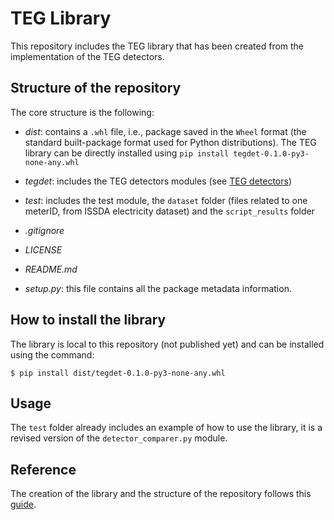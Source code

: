# TEG Library 
This repository includes the TEG library that has been created from the implementation of the TEG detectors.

## Structure of the repository
The core structure is the following:
- *dist*: contains a ```.whl``` file, i.e., package saved in the ```Wheel``` format (the standard built-package format used for Python distributions). 
The TEG library can be directly installed   using ```pip install tegdet-0.1.0-py3-none-any.whl``` 
- *tegdet*: includes the TEG detectors modules (see [TEG detectors](https://github.com/DiasporeUnizar/TEG/blob/master/doc/TEGdetectors.md))
- *test*: includes the test module, the ```dataset``` folder (files related to one meterID, from ISSDA electricity dataset) and the ```script_results``` folder
- *.gitignore*
- *LICENSE*
- *README.md*

- *setup.py*:  this file  contains all the package metadata information. 
 
## How to install the library
The library is local to this repository (not published yet) and can be installed using the command:

```$ pip install dist/tegdet-0.1.0-py3-none-any.whl```

## Usage
The ```test``` folder already includes an example of how to use the library, it is a revised version of the ```detector_comparer.py``` module.

## Reference
The creation of the library and the structure of the repository follows this  [guide](https://medium.com/analytics-vidhya/how-to-create-a-python-library-7d5aea80cc3f).



